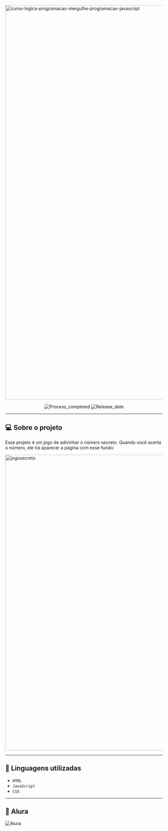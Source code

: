 <img width="2400" height="1260" alt="curso-logica-programacao-mergulhe-programacao-javascript" src="https://github.com/user-attachments/assets/fd02443a-3b91-43d8-ac62-e4d46a1eba00" />
<p align="center">
        <img 
            alt="Process_completed" 
            title="Processo" 
            src="https://img.shields.io/badge/Process-Completed-green"
        />
          <img 
            alt="Release_date" 
            title="Release_date" 
            src="https://img.shields.io/badge/Release date-August-cyan"
        />
    </a>
</p>

---

## 💻 Sobre o projeto
Esse projeto é um jogo de adivinhar o número secreto. Quando você acerta o número, ele irá aparecer a página com esse fundo:

<img width="1920" height="945" alt="jogosecreto" src="https://github.com/user-attachments/assets/78154d49-be70-4914-ab89-c7cb8fd6378e" />


---
## 🔌 Linguagens utilizadas

- `HTML`
- `JavaScript`
- `CSS`

---
## 🤖 Alura
<img 
    alt="Alura" 
    title="Alura" 
    src="https://img.shields.io/badge/Created%20with%20Alura's%20course-1FBBA4"
/>
